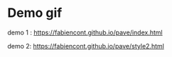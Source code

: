 # Demo gif

demo 1 : https://fabiencont.github.io/pave/index.html

demo 2: https://fabiencont.github.io/pave/style2.html
